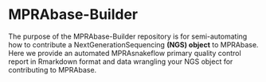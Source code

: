 # MPRAbase-Builder

The purpose of the MPRAbase-Builder repository is for semi-automating how to contribute a NextGenerationSequencing **(NGS) object** to MPRAbase. Here we provide an automated MPRAsnakeflow primary quality control report in Rmarkdown format and data wrangling your NGS object for contributing to MPRAbase.
